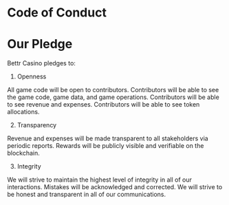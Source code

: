 # Code of Conduct

# Our Pledge

Bettr Casino pledges to:

1. Openness

All game code will be open to contributors. Contributors will be able to see the game code, game data, and game operations. Contributors will be able to see revenue and expenses. Contributors will be able to see token allocations.

2. Transparency

Revenue and expenses will be made transparent to all stakeholders via periodic reports. Rewards will be publicly visible and verifiable on the blockchain.

3. Integrity

We will strive to maintain the highest level of integrity in all of our interactions. Mistakes will be acknowledged and corrected. We will strive to be honest and transparent in all of our communications.